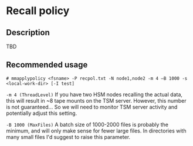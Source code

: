 # Recall policy

## Description
TBD

## Recommended usage

```
# mmapplypolicy <fsname> -P recpol.txt -N node1,node2 -m 4 –B 1000 -s <local-work-dir> [-I test]
```

`-m 4 (ThreadLevel)`
If you have two HSM nodes recalling the actual data, this will result in ~8 tape mounts on the TSM server. However, this number is not guaranteed... So we will need to monitor TSM server activity and potentially adjust this setting.

`‐B 1000 (MaxFiles)`
A batch size of 1000-2000 files is probably the minimum, and will only make sense for fewer large files. In directories with many small files I'd suggest to raise this parameter.
